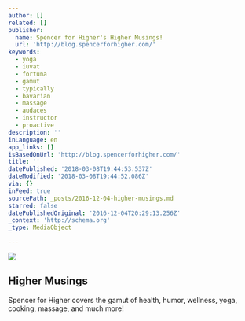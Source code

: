 ```yaml
---
author: []
related: []
publisher:
  name: Spencer for Higher's Higher Musings!
  url: 'http://blog.spencerforhigher.com/'
keywords:
  - yoga
  - iuvat
  - fortuna
  - gamut
  - typically
  - bavarian
  - massage
  - audaces
  - instructor
  - proactive
description: ''
inLanguage: en
app_links: []
isBasedOnUrl: 'http://blog.spencerforhigher.com/'
title: ''
datePublished: '2018-03-08T19:44:53.537Z'
dateModified: '2018-03-08T19:44:52.086Z'
via: {}
inFeed: true
sourcePath: _posts/2016-12-04-higher-musings.md
starred: false
datePublishedOriginal: '2016-12-04T20:29:13.256Z'
_context: 'http://schema.org'
_type: MediaObject

---
```

![](https://imgflo.herokuapp.com/graph/2b2431f8e7ba7b0/dcc991c733a0c2b5f312c43406dc4d45/croprotate.jpg?cropheight=3262&cropwidth=4912&degrees=0&input=https%3A%2F%2Fthe-grid-user-content.s3-us-west-2.amazonaws.com%2F8e76b5b4-0ca3-4e61-b4aa-a6b214b8769b.jpg&x=0&y=0)

<article style=""><h1>Higher Musings</h1><p>Spencer for Higher covers the gamut of health, humor, wellness, yoga, cooking, massage, and much more!</p></article>